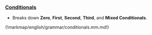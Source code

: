 ### [Conditionals](/english/grammar/mindmaps/conditionals.md)

- Breaks down **Zero**, **First**, **Second**, **Third**, and **Mixed Conditionals**.

{!markmap/english/grammar/conditionals.mm.md!}
